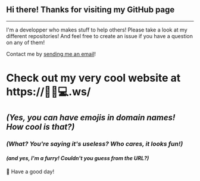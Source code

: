 ## Hi there! Thanks for visiting my GitHub page
---
I'm a developper who makes stuff to help others! Please take a look at my different repositories! And feel free to create an issue if you have a question on any of them!

Contact me by [sending me an email](mailto:hello@xn--0ci5768mq9c.ws)!

# Check out my very cool website at https://🦊✨💻.ws/
## *(Yes, you can have emojis in domain names! How cool is that?)*
### *(What? You're saying it's useless? Who cares, it looks fun!)*
#### *(and yes, I'm a furry! Couldn't you guess from the URL?)*

🔆 Have a good day!
<a rel="me" href="https://piaille.fr/@helloyanis"></a>
